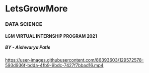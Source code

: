 # **LetsGrowMore**

### DATA SCIENCE
#### LGM VIRTUAL INTERNSHIP PROGRAM 2021

##### BY - Aishwarya Patle

https://user-images.githubusercontent.com/86393603/129572578-593d936f-bdda-4fb9-9bdc-7427f7bbad16.mp4






